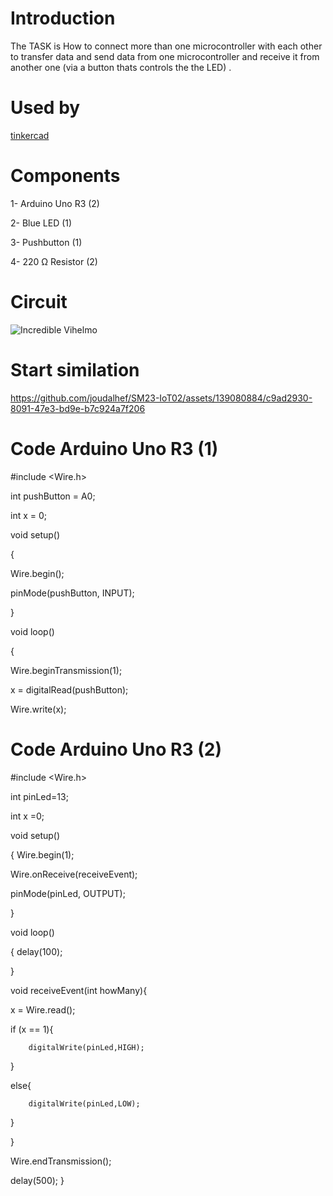# Introduction
The TASK is How to connect more than one microcontroller with each other to transfer data and send data from one microcontroller and receive it from another one                  (via a button thats controls the the LED) .
# Used by
[tinkercad](https://www.tinkercad.com/things/hGAZohs4LpK-incredible-vihelmo/editel?tenant=circuits)
# Components
1- Arduino Uno R3 (2)

2- Blue LED (1)

3- Pushbutton (1)

4- 220 Ω Resistor (2)
# Circuit
![Incredible Vihelmo](https://github.com/joudalhef/SM23-IoT02/assets/139080884/a3959eea-eebf-4c35-b15f-3ec645eaec40)
# Start similation
https://github.com/joudalhef/SM23-IoT02/assets/139080884/c9ad2930-8091-47e3-bd9e-b7c924a7f206
# Code Arduino Uno R3 (1)
#include <Wire.h>

int pushButton = A0;

int x = 0;

void setup()

{

  Wire.begin();
  
  pinMode(pushButton, INPUT);
  
}

void loop()

{

   Wire.beginTransmission(1);
   
   x = digitalRead(pushButton);
   
   Wire.write(x);
   # Code Arduino Uno R3 (2)
   #include <Wire.h>
   
int pinLed=13;

int x =0;

void setup()

{
  Wire.begin(1);
  
  Wire.onReceive(receiveEvent); 
  
  pinMode(pinLed, OUTPUT);
  
}

void loop()

{
  delay(100);
  
}

void receiveEvent(int howMany){

x = Wire.read();
  
  if (x == 1){
  
        digitalWrite(pinLed,HIGH);
  }
  
  else{
  
        digitalWrite(pinLed,LOW);
  }
  
}
   
   Wire.endTransmission();
   
   delay(500);
}




